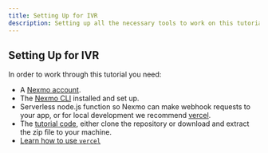 ```yaml
---
title: Setting Up for IVR
description: Setting up all the necessary tools to work on this tutorial
---
```

## Setting Up for IVR

In order to work through this tutorial you need:

* A [Nexmo account](https://dashboard.nexmo.com/sign-up).
* The [Nexmo CLI](https://github.com/nexmo/nexmo-cli) installed and set up.
* Serverless node.js function so Nexmo can make webhook requests to your app, or for local development we recommend [vercel](https://vercel.com). 
* The [tutorial code](https://github.com/spiritbro1/nodejs-phone-menu), either clone the repository or download and extract the zip file to your machine.
* [Learn how to use `vercel`](https://vercel.com/docs)
